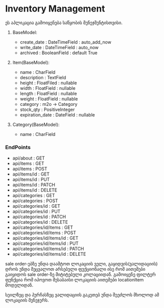 # Inventory Management

ეს აპლიკაცია გამოიყენება საწყობის მენეჯმენტისთვისი.

1. BaseModel:
   - create_date : DateTimeField : auto_add_now
   - write_date : DateTimeField : auto_now
   - archived : BooleanField : default True

2. Item(BaseModel):
   - name : CharField
   - description : TextField
   - height : FloatFiled : nullable
   - width : FloatField : nullable
   - length : FloatField : nullable
   - weight : FloatField : nullable
   - category : m2o -> Category
   - stock_qty : PositiveInteger
   - expiration_date : DateField : nullable
   
3. Category(BaseModel):
    - name : CharField

### EndPoints
- api/about : GET
- api/items : GET
- api/items : POST
- api/items/id : GET
- api/items/id : PUT
- api/items/id : PATCH
- api/items/id : DELETE
- api/categories : GET
- api/categories : POST
- api/categories/id : GET
- api/categories/id : PUT
- api/categories/id : PATCH
- api/categories/id : DELETE
- api/categories/id/items : GET
- api/categories/id/items : POST
- api/categories/id/items/id : GET
- api/categories/id/items/id : PUT
- api/categories/id/items/id : PATCH
- api/categories/id/items/id : DELETE


sale order-ებზე უნდა დაამტოთ ლოკაციის ველი, გაყიდვის(ვალიდაციის) დროს უნდა შეცვალოთ 
არსებული ფუქციონალი ისე რომ აითემები გაიყიდოს sale order-ზე მიტიტებული კოლაციიდან. გამოიყენე ფილტერ ფუნქცია რომ 
იპოვოთ შესაბაისი ლოკაციის აითემები locationItem მოდელიდან.

სეილზეც და პურჩასზეც ვალიდაციის გაკეთებ უნდა შეეძლოს მხოლოდ ამ ლოკაციის მენეჯერს.
